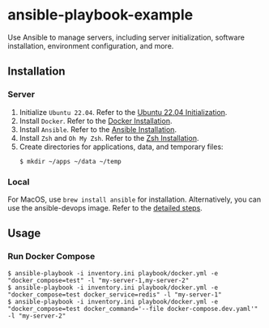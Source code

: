 # ansible-playbook-example

Use Ansible to manage servers, including server initialization, software installation, environment configuration, and more.

## Installation

### Server

1. Initialize `Ubuntu 22.04`. Refer to the [Ubuntu 22.04 Initialization](https://notes.xiaowu.ai/%E5%BC%80%E5%8F%91%E7%AC%94%E8%AE%B0/%E6%9C%8D%E5%8A%A1%E5%99%A8%E8%BF%90%E7%BB%B4/Ubuntu).
2. Install `Docker`. Refer to the [Docker Installation](https://notes.xiaowu.ai/%E5%BC%80%E5%8F%91%E7%AC%94%E8%AE%B0/%E6%9C%8D%E5%8A%A1%E5%99%A8%E8%BF%90%E7%BB%B4/Docker).
3. Install `Ansible`. Refer to the [Ansible Installation](https://notes.xiaowu.ai/%E5%BC%80%E5%8F%91%E7%AC%94%E8%AE%B0/%E6%9C%8D%E5%8A%A1%E5%99%A8%E8%BF%90%E7%BB%B4/Ansible).
4. Install `Zsh` and `Oh My Zsh`. Refer to the [Zsh Installation](https://notes.xiaowu.ai/%E5%BC%80%E5%8F%91%E7%AC%94%E8%AE%B0/%E6%9C%8D%E5%8A%A1%E5%99%A8%E8%BF%90%E7%BB%B4/Shell#Zsh).
5. Create directories for applications, data, and temporary files:
   ```shell
   $ mkdir ~/apps ~/data ~/temp
   ```

### Local

For MacOS, use `brew install ansible` for installation. Alternatively, you can use the ansible-devops image. Refer to the [detailed steps](https://github.com/catcto/ansible-devops).

## Usage

### Run Docker Compose

```shell
$ ansible-playbook -i inventory.ini playbook/docker.yml -e "docker_compose=test" -l "my-server-1,my-server-2"
$ ansible-playbook -i inventory.ini playbook/docker.yml -e "docker_compose=test docker_service=redis" -l "my-server-1"
$ ansible-playbook -i inventory.ini playbook/docker.yml -e "docker_compose=test docker_command='--file docker-compose.dev.yaml'" -l "my-server-2"
```